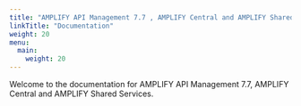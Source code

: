 ```yaml
---
title: "AMPLIFY API Management 7.7 , AMPLIFY Central and AMPLIFY Shared Services documentation"
linkTitle: "Documentation"
weight: 20
menu:
  main:
    weight: 20
---
```


Welcome to the documentation for AMPLIFY API Management 7.7, AMPLIFY Central and AMPLIFY Shared Services.
